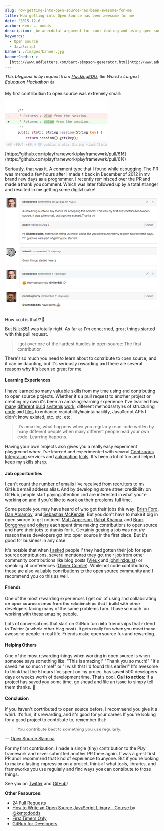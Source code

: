 ```yaml
---
slug: how-getting-into-open-source-has-been-awesome-for-me
title: How getting into Open Source has been awesome for me
date: '2015-12-01'
author: Kent C. Dodds
description: _An anecdotal argument for contributing and using open source_
keywords:
  - Open Source
  - JavaScript
banner: ./images/banner.jpg
bannerCredit: >-
  [http://www.addletters.com/bart-simpson-generator.htm](http://www.addletters.com/bart-simpson-generator.htm)
---
```


_This blogpost is by request from_ [_HackingEDU_](http://hackingedu.co/)_, the
World's Largest Education Hackathon_ 👍

My first contribution to open source was extremely small:

![first open source contribution](./images/0.png)

<figcaption>
  [https://github.com/playframework/playframework/pull/616](https://github.com/playframework/playframework/pull/616)
</figcaption>

Seriously, that was it. A comment typo that I found while debugging. The PR was
merged a few hours after I made it back in December of 2012 in my brand new days
as a programmer. I recently reminisced over the PR and made a thank you comment.
Which was later followed up by a total stranger and resulted in me getting some
digital cake!

![first open source contribution comment thread](./images/1.png)

How cool is that!? 🍰

But [Niler851](https://github.com/Niler851) was totally right. As far as I'm
concerned, great things started with this pull request.

> I got over one of the hardest hurdles in open source: The first contribution.

There's so much you need to learn about to contribute to open source, and it can
be daunting, but it's seriously rewarding and there are several reasons why it's
been so great for me.

#### Learning Experiences

I have learned so many valuable skills from my time using and contributing to
open source projects. Whether it's a pull request to another project or creating
my own it's been an amazing learning experience. I've learned how
[many](http://webpack.github.io/) [different](http://gruntjs.com/)
[build](http://gulpjs.com/) [systems](https://www.gnu.org/software/make/)
[work](https://docs.npmjs.com/misc/scripts), different methods/styles of
structuring
[code](https://medium.com/@kentcdodds/newspaper-code-structure-8b4616af9539) and
[files](https://gist.github.com/ryanflorence/daafb1e3cb8ad740b346) to enhance
readability/maintainability, JavaScript APIs I didn't know existed, etc. etc.
etc.

> It's amazing what happens when you regularly read code written by many
> different people when many different people read your own code.
> Learning happens.

Having your own projects also gives you a really easy experiment playground
where I've learned and experimented with several
[Continuous Integration](https://medium.com/continuous-delivery/continuous-delivery-3a4a55baa58a)
services and [automation](https://github.com/commitizen/cz-cli)
[tools](https://github.com/semantic-release/semantic-release). It's been a lot
of fun and helped keep my skills sharp.

#### Job opportunities

I can't count the number of emails I've received from recruiters to my GitHub
email address alias. And by developing some street credibility on GitHub, people
start paying attention and are interested in what you're working on and if you'd
like to work on their problems full time.

Some people you may have heard of who got their jobs this way:
[Brian Ford](https://medium.com/u/ff7e13a174d1),
[Dan Abramov](https://medium.com/u/a3a8af6addc1), and
[Sebastian McKenzie](https://medium.com/u/d9e46e1c7539). But you don't have to
make it big in open source to get noticed.
[Matt Apperson](https://medium.com/u/30730227d26d),
[Rahat Khanna](https://medium.com/u/198299c425c2), and
[Bram Borggreve](https://medium.com/u/82bb7f157b7f) and
[others](https://twitter.com/kentcdodds/status/671565082858418180) each spent
time making contributions to open source and have their jobs to thanks for it.
Certainly getting a job was not _the_ reason these developers got into open
source in the first place. But it's good for business in any case.

It's notable that when
[I asked](https://twitter.com/kentcdodds/status/671565082858418180) people if
they had gotten their job for open source contributions, several mentioned they
got their job from other community contributions like blog posts
([Vjeux](https://medium.com/u/46fa99d9bca4) and
[johnlindquist](https://medium.com/u/42987ac344a8)) or speaking at conferences
([Olivier Combe](https://medium.com/u/5ae4b2205cba)). While not code
contributions, these are also valuable contributions to the open source
community and I recommend you do this as well.

#### Friends

One of the most rewarding experiences I get out of using and collaborating on
open source comes from the relationships that I build with other developers
facing many of the same problems I am. I have so much fun working with these
amazing people.

Lots of conversations that start on GitHub turn into friendships that extend to
Twitter (a whole other blog post). It gets really fun when you meet these
awesome people in real life. Friends make open source fun and rewarding.

#### Helping Others

One of the most rewarding things when working in open source is when someone
says something like: "This is amazing!" "Thank you so much!" "It's saved me so
much time!" or "I wish that I'd found this earlier!" It's awesome to think that
the 5 hours I've spent on my project has saved 500 developers days or weeks
worth of development time. That's cool. **Call to action:** If a project has
saved you some time, go ahead and file an issue to simply tell them thanks. 🎁

#### Conclusion

If you haven't contributed to open source before, I recommend you give it a
whirl. It's fun, it's rewarding, and it's good for your career. If you're
looking for a good project to contribute to, remember that:

> You contribute best to something you use regularly.

—
[Open Source Stamina](https://medium.com/@kentcdodds/open-source-stamina-dafd063f9932)

For my first contribution, I made a single (tiny) contribution to the Play
framework and never submitted another PR there again. It was a great first PR
and I recommend that kind of experience to anyone. But if you're looking to make
a lasting impression on a project, think of what tools, libraries, and
frameworks you use regularly and find ways you can contribute to those things.

See you on [Twitter](https://twitter.com/kentcdodds) and
[GitHub](https://github.com/kentcdodds)!

**Other Resources:**

- [24 Pull Requests](http://24pullrequests.com/contributing)
- [How to Write an Open Source JavaScript Library - Course by @kentcdodds](https://egghead.io/series/how-to-write-an-open-source-javascript-library)
- [First Timers Only](https://medium.com/p/78281ea47455)
- [GitHub for Developers](https://training.github.com/classes/developers/)
